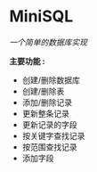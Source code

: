 # MiniSQL

*一个简单的数据库实现*

**主要功能 :**

- 创建/删除数据库
- 创建/删除表
- 添加/删除记录
- 更新整条记录
- 更新记录的字段
- 按关键字查找记录
- 按范围查找记录
- 添加字段